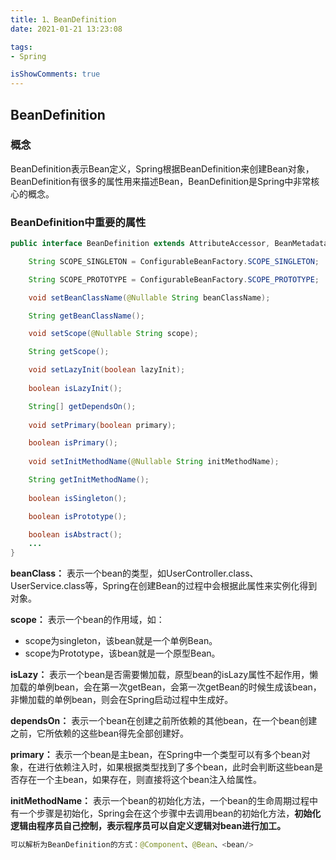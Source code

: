 ```yaml
---
title: 1、BeanDefinition
date: 2021-01-21 13:23:08

tags:
- Spring

isShowComments: true
---
```


## BeanDefinition

### 概念

BeanDefinition表示Bean定义，Spring根据BeanDefinition来创建Bean对象，BeanDefinition有很多的属性用来描述Bean，BeanDefinition是Spring中非常核心的概念。

### BeanDefinition中重要的属性

```java
public interface BeanDefinition extends AttributeAccessor, BeanMetadataElement {

	String SCOPE_SINGLETON = ConfigurableBeanFactory.SCOPE_SINGLETON;

	String SCOPE_PROTOTYPE = ConfigurableBeanFactory.SCOPE_PROTOTYPE;

	void setBeanClassName(@Nullable String beanClassName);

	String getBeanClassName();

	void setScope(@Nullable String scope);

	String getScope();

	void setLazyInit(boolean lazyInit);
  
	boolean isLazyInit();

    String[] getDependsOn();
  
    void setPrimary(boolean primary);

	boolean isPrimary();
  
    void setInitMethodName(@Nullable String initMethodName);

	String getInitMethodName();
  
	boolean isSingleton();

	boolean isPrototype();

	boolean isAbstract();
	...
}

```

**beanClass：** 表示一个bean的类型，如UserController.class、UserService.class等，Spring在创建Bean的过程中会根据此属性来实例化得到对象。

**scope：** 表示一个bean的作用域，如：

- scope为singleton，该bean就是一个单例Bean。
- scope为Prototype，该bean就是一个原型Bean。

**isLazy：** 表示一个bean是否需要懒加载，原型bean的isLazy属性不起作用，懒加载的单例bean，会在第一次getBean，会第一次getBean的时候生成该bean，非懒加载的单例bean，则会在Spring启动过程中生成好。

**dependsOn：** 表示一个bean在创建之前所依赖的其他bean，在一个bean创建之前，它所依赖的这些bean得先全部创建好。

**primary：** 表示一个bean是主bean，在Spring中一个类型可以有多个bean对象，在进行依赖注入时，如果根据类型找到了多个bean，此时会判断这些bean是否存在一个主bean，如果存在，则直接将这个bean注入给属性。

**initMethodName：** 表示一个bean的初始化方法，一个bean的生命周期过程中有一个步骤是初始化，Spring会在这个步骤中去调用bean的初始化方法，**初始化逻辑由程序员自己控制，表示程序员可以自定义逻辑对bean进行加工。**

```java
可以解析为BeanDefinition的方式：@Component、@Bean、<bean/>
```

